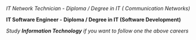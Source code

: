 *IT Network Technician -*
_Diploma / Degree in IT ( Communication Networks)_

**IT Software Engineer -**
__Diploma / Degree in IT (Software Development)__

_Study **Information Technology** if you want to follow one the above careers_
